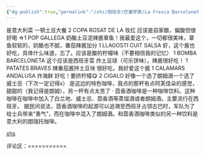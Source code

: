 ```yaml
---
{"dg-publish":true,"permalink":"/xhs/西班牙/巴塞罗那/La Fresca Barceloneta_巴塞罗那/","tags":["rednote","巴塞罗那"],"updated":"2025-03-30T20:40:27.848+08:00"}
---
```


 

是意大利菜 一顿土豆大餐
2 COPA ROSAT DE LA 玫红 应该是自家酿，偏酸但很好喝
☆1 POP GALLEGA 奶酪土豆泥辣酱章鱼！我最爱这个，一切都很美味，章鱼软软的，奶酪也不腻，番茄辣酱加分
1 LLAGOSTI CUIT SALSA 虾，这个酱也好吃，具体什么味道，忘了。应该是酸的柠檬味（不要相信我的记忆）
1 BOMBA BARCELONETA 这个应该是西班牙菜 炸土豆球（可乐饼味），辣酱很好吃！
1 PATATES BRAVES 辣番茄酱拌土豆块 很好吃，我好爱这个酱
1 CALAMARS ANDALUSA 炸海鲜 好吃！要挤柠檬😋
2 CIGALO 好像一个选了朗姆酒一个选了威士忌（下次一定记得x） 是这边的特色咖啡，我点的那杯有点阿芙佳朵的感觉，甜甜的（我记得是朗姆），另一杯有点太苦了
· 茴香酒咖啡是一种咖啡饮料。这种咖啡在咖啡中加入了白兰地、威士忌、茴香酒等蒸馏酒或者朗姆酒。主要流行在西班牙。 据民间说法，茴香酒咖啡的起源可以追溯至西班牙占领古巴时，军队为了给士兵带来“勇气”，而在咖啡中混入了朗姆酒。和茴香酒咖啡类似的另一种饮料是意大利的朗瑞托咖啡。

[xhs](https://www.xiaohongshu.com/explore/64af2255000000003102c4e2?xsec_token=ABj1PG4v3xVOeEBfG9FP7lhI-XkXaT8m2O__x7sl1gIps=&xsec_source=pc_user)

评论区：===========

